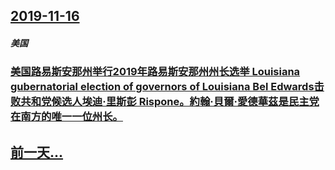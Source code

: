 ## [2019-11-16](/zh/news/2019/11/16/index.md)

##### 美国
### [ 美国路易斯安那州举行2019年路易斯安那州州长选举 Louisiana gubernatorial election of governors of Louisiana Bel Edwards击败共和党候选人埃迪‧里斯彭 Rispone。約翰‧貝爾‧愛德華茲是民主党在南方的唯一一位州长。 ](/zh/news/2019/11/16/美国路易斯安那州举行2019年路易斯安那州州长选举-Louisiana-gubernatorial-election.md)
## [前一天...](/zh/news/2019/11/15/index.md)

